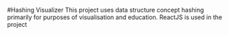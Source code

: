 #Hashing Visualizer
This project uses data structure concept hashing primarily for purposes of visualisation and education.
ReactJS is used in the project
